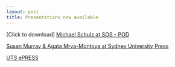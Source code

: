```yaml
---
layout: post
title: Presentations now available
---
```

[Click to download]
[Michael Schulz at SOS - POD](CAULPublishing-X.github.io/POD_talk_2017.pdf)

[Susan Murray & Agata Mrva-Montoya at Sydney University Press](CAULPublishing-X.github.io/CAULX2017SydneyUniversityPress.pdf)

[UTS ePRESS](CAULPublishing-X.github.io/ePRESS_presentation_2017.pdf)



